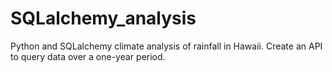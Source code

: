 # SQLalchemy_analysis
Python and SQLalchemy climate analysis of rainfall in Hawaii. Create an API to query data over a one-year period.
